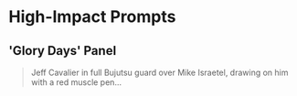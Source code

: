 # High-Impact Prompts

## 'Glory Days' Panel
> Jeff Cavalier in full Bujutsu guard over Mike Israetel, drawing on him with a red muscle pen...
